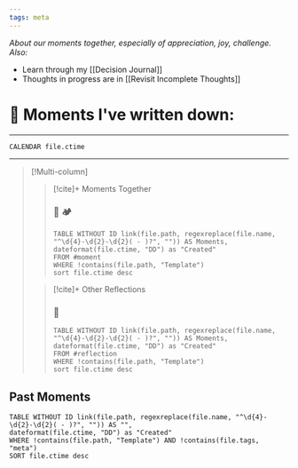 ```yaml
---
tags: meta
---
```

_About our moments together, especially of appreciation, joy, challenge. Also:_

- Learn through my [[Decision Journal]]
- Thoughts in progress are in [[Revisit Incomplete Thoughts]]

# 🌱 Moments I've written down:
---
```dataview
CALENDAR file.ctime
```
---

> [!Multi-column]
>
> > [!cite]+ Moments Together
> > ### 🎵 🏕️
> >
> > ```dataview
> > TABLE WITHOUT ID link(file.path, regexreplace(file.name, "^\d{4}-\d{2}-\d{2}( - )?", "")) AS Moments,
> > dateformat(file.ctime, "DD") as "Created"
> > FROM #moment
> > WHERE !contains(file.path, "Template")
> > sort file.ctime desc
> > ```
>
> > [!cite]+ Other Reflections
> > 
> >### 💭
> >
> > ```dataview
> > TABLE WITHOUT ID link(file.path, regexreplace(file.name, "^\d{4}-\d{2}-\d{2}( - )?", "")) AS Moments,
> > dateformat(file.ctime, "DD") as "Created"
> > FROM #reflection
> > WHERE !contains(file.path, "Template")
> > sort file.ctime desc
> > ```

## Past Moments
```dataview
TABLE WITHOUT ID link(file.path, regexreplace(file.name, "^\d{4}-\d{2}-\d{2}( - )?", "")) AS "",
dateformat(file.ctime, "DD") as "Created"
WHERE !contains(file.path, "Template") AND !contains(file.tags, "meta")
SORT file.ctime desc
```
